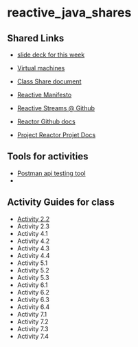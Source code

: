 # reactive_java_shares

## Shared Links
  - [slide deck for this week](https://courses.roitraining.com/474tpb0613.zip)

  - [Virtual machines](https://rvc.roitraining.com/)


  - [Class Share document](https://bit.ly/3xHEuHt)
  - [Reactive Manifesto](https://www.reactivemanifesto.org/)
  - [Reactive Streams @ Github](https://github.com/reactive-streams/reactive-streams-jvm)
  - [Reactor Github docs](https://github.com/reactor)
  - [Project Reactor Projet Docs](https://projectreactor.io/docs)


## Tools for activities
  - [Postman api testing tool](https://www.postman.com/downloads/)
  - 
## Activity Guides for class
  - [Activity 2.2](https://docs.google.com/document/d/18syVw_6QBOazXTYlouWgNTlwzUJSF9Uhdc4cnpxQVZ4/edit?usp=sharing)
  - Activity 2.3
  - Activity 4.1
  - Activity 4.2
  - Activity 4.3
  - Activity 4.4
  - Activity 5.1
  - Activity 5.2
  - Activity 5.3
  - Activity 6.1
  - Activity 6.2
  - Activity 6.3
  - Activity 6.4
  - Activity 7.1
  - Activity 7.2
  - Activity 7.3
  - Activity 7.4
